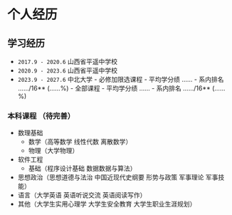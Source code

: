 # 个人经历

## 学习经历

- `2017.9 - 2020.6` 山西省平遥中学校
- `2020.9 - 2023.6` 山西省平遥中学校
- `2023.9 - 2027.6` 中北大学
      - 必修加限选课程
         - 平均学分绩 ……
         - 系内排名 ……/16** (……%)
      - 全部课程
         - 平均学分绩 ……
         - 系内排名 ……/16** (……%)


### 本科课程 （待完善）

- 数理基础
    - 数学（高等数学 线性代数 离散数学）
    - 物理（大学物理）
- 软件工程
    - 基础（程序设计基础 数据数据与算法）
- 思想政治（思想道德与法治  中国近现代史纲要  形势与政策 军事理论 军事技能）
- 语言（大学英语  英语听说交流 英语阅读写作）
- 其他（大学生实用心理学 大学生安全教育  大学生职业生涯规划）